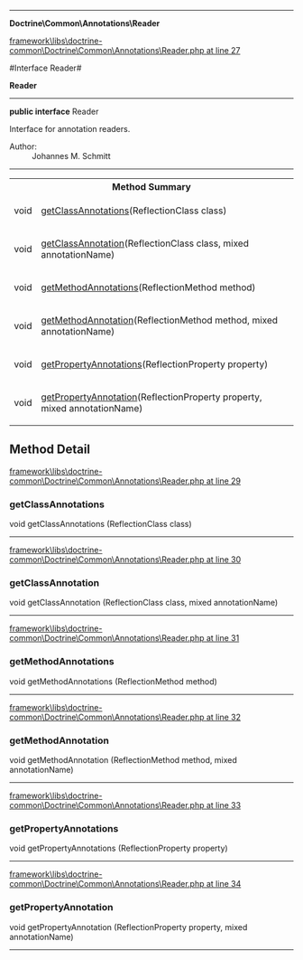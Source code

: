 

- - -

**Doctrine\Common\Annotations\Reader**


<a href="https://github.com/JeyDotC/Hirudo/blob/master/framework/libs/doctrine-common/Doctrine/Common/Annotations/Reader.php#L27" target='_blank'>framework\libs\doctrine-common\Doctrine\Common\Annotations\Reader.php at line 27</a>

#Interface Reader#

**Reader**




- - -

<p><strong>public  interface</strong> <span>Reader</span></p>

<div class="comment" id="overview_description"><p>Interface for annotation readers.</p></div>

<dl>
<dt>Author:</dt>
<dd>Johannes M. Schmitt <schmittjoh@gmail.com></dd>
</dl>


<hr />

<table id="summary_method">
<tr><th colspan="2">Method Summary</th></tr>
<tr>
<td><span class='k'></span> <span class='nx'>void</span></td>
<td class="description"><p class="name"><a href="#getclassannotations">getClassAnnotations</a>(ReflectionClass class)</p></td>
</tr>
<tr>
<td><span class='k'></span> <span class='nx'>void</span></td>
<td class="description"><p class="name"><a href="#getclassannotation">getClassAnnotation</a>(ReflectionClass class, mixed annotationName)</p></td>
</tr>
<tr>
<td><span class='k'></span> <span class='nx'>void</span></td>
<td class="description"><p class="name"><a href="#getmethodannotations">getMethodAnnotations</a>(ReflectionMethod method)</p></td>
</tr>
<tr>
<td><span class='k'></span> <span class='nx'>void</span></td>
<td class="description"><p class="name"><a href="#getmethodannotation">getMethodAnnotation</a>(ReflectionMethod method, mixed annotationName)</p></td>
</tr>
<tr>
<td><span class='k'></span> <span class='nx'>void</span></td>
<td class="description"><p class="name"><a href="#getpropertyannotations">getPropertyAnnotations</a>(ReflectionProperty property)</p></td>
</tr>
<tr>
<td><span class='k'></span> <span class='nx'>void</span></td>
<td class="description"><p class="name"><a href="#getpropertyannotation">getPropertyAnnotation</a>(ReflectionProperty property, mixed annotationName)</p></td>
</tr>
</table>

<h2 id="detail_method">Method Detail</h2>

<a href="https://github.com/JeyDotC/Hirudo/blob/master/framework/libs/doctrine-common/Doctrine/Common/Annotations/Reader.php#L29" target='_blank'>framework\libs\doctrine-common\Doctrine\Common\Annotations\Reader.php at line 29</a>

<h3 id="getClassAnnotations()">getClassAnnotations</h3>
<span class='k'></span> <span class='nx'>void</span> <span class='nf'>getClassAnnotations</span> (ReflectionClass class)

<div class="details">

</div>

- - -


<a href="https://github.com/JeyDotC/Hirudo/blob/master/framework/libs/doctrine-common/Doctrine/Common/Annotations/Reader.php#L30" target='_blank'>framework\libs\doctrine-common\Doctrine\Common\Annotations\Reader.php at line 30</a>

<h3 id="getClassAnnotation()">getClassAnnotation</h3>
<span class='k'></span> <span class='nx'>void</span> <span class='nf'>getClassAnnotation</span> (ReflectionClass class, mixed annotationName)

<div class="details">

</div>

- - -


<a href="https://github.com/JeyDotC/Hirudo/blob/master/framework/libs/doctrine-common/Doctrine/Common/Annotations/Reader.php#L31" target='_blank'>framework\libs\doctrine-common\Doctrine\Common\Annotations\Reader.php at line 31</a>

<h3 id="getMethodAnnotations()">getMethodAnnotations</h3>
<span class='k'></span> <span class='nx'>void</span> <span class='nf'>getMethodAnnotations</span> (ReflectionMethod method)

<div class="details">

</div>

- - -


<a href="https://github.com/JeyDotC/Hirudo/blob/master/framework/libs/doctrine-common/Doctrine/Common/Annotations/Reader.php#L32" target='_blank'>framework\libs\doctrine-common\Doctrine\Common\Annotations\Reader.php at line 32</a>

<h3 id="getMethodAnnotation()">getMethodAnnotation</h3>
<span class='k'></span> <span class='nx'>void</span> <span class='nf'>getMethodAnnotation</span> (ReflectionMethod method, mixed annotationName)

<div class="details">

</div>

- - -


<a href="https://github.com/JeyDotC/Hirudo/blob/master/framework/libs/doctrine-common/Doctrine/Common/Annotations/Reader.php#L33" target='_blank'>framework\libs\doctrine-common\Doctrine\Common\Annotations\Reader.php at line 33</a>

<h3 id="getPropertyAnnotations()">getPropertyAnnotations</h3>
<span class='k'></span> <span class='nx'>void</span> <span class='nf'>getPropertyAnnotations</span> (ReflectionProperty property)

<div class="details">

</div>

- - -


<a href="https://github.com/JeyDotC/Hirudo/blob/master/framework/libs/doctrine-common/Doctrine/Common/Annotations/Reader.php#L34" target='_blank'>framework\libs\doctrine-common\Doctrine\Common\Annotations\Reader.php at line 34</a>

<h3 id="getPropertyAnnotation()">getPropertyAnnotation</h3>
<span class='k'></span> <span class='nx'>void</span> <span class='nf'>getPropertyAnnotation</span> (ReflectionProperty property, mixed annotationName)

<div class="details">

</div>

- - -


